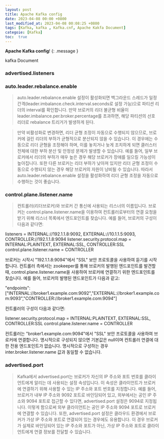 ```yaml
---
layout: post
title: Apache Kafka config
date: 2023-04-08 00:00 +0800
last_modified_at: 2023-04-08 00:08:25 +0800
tags: [Kafka, kafka , Kafka.cnf, Apache Kakfa Document]
categoie: [Kafka]
toc:  true
---
```

**Apache Kafka config**!
{: .message }

kafka Document 

### advertised.listeners


### auto.leader.rebalance.enable

> auto.leader.rebalance.enable 설정이 활성화되면 백그라운드 스레드가 일정 간격(leader.imbalance.check.interval.seconds로 설정 가능)으로 파티션 리더의 interval를 확인합니다. 만약 브로커의 리더 불균형 비율이 leader.imbalance.per.broker.percentage를 초과하면, 해당 파티션의 선호 리더로 rebalance 트리거가 발생하게 된다.

> 만약 비활성화로 변경하면, 리더 균형 조정이 자동으로 수행되지 않으므로, 브로커에 걸린 리더의 부하가 균형적으로 분산되지 않을 수 있습니다. 이 경우에는 수동으로 리더 균형을 조정해야 하며, 이를 놓치거나 늦게 조치하게 되면 클러스터 전체에 대한 부하 분산 및 안정성 문제가 발생할 수 있습니다. 예를 들어, 일부 브로커에서 리더의 부하가 매우 높은 경우 해당 브로커가 장애를 일으킬 가능성이 높아집니다. 또한 다른 브로커는 리더 부하가 낮아져 있지만 리더 균형 조정이 수동으로 수행되지 않는 경우 해당 브로커의 자원이 낭비될 수 있습니다. 따라서 auto.leader.rebalance.enable 설정을 활성화하여 리더 균형 조정을 자동으로 수행하는 것이 좋습니다.


### control.plane.listener.name 


> 컨트롤러(리더브로커)와 브로커 간 통신에 사용되는 리스너의 이름입니다. 브로커는 control.plane.listener.name을 이용하여 컨트롤러로부터의 연결 요청을 받기 위해 리스너 목록에서 엔드포인트를 찾습니다. 예를 들어, 브로커의 구성이 다음과 같다면:

listeners = INTERNAL://192.1.1.8:9092, EXTERNAL://10.1.1.5:9093, CONTROLLER://192.1.1.8:9094
listener.security.protocol.map = INTERNAL:PLAINTEXT, EXTERNAL:SSL, CONTROLLER:SSL
control.plane.listener.name = CONTROLLER

브로커는 시작시 "192.1.1.8:9094"에서 "SSL" 보안 프로토콜을 사용하여 듣기를 시작합니다. 컨트롤러 측에서는 zookeeper를 통해 브로커의 발행된 엔드포인트를 발견할 때, control.plane.listener.name을 사용하여 브로커에 연결하기 위한 엔드포인트를 찾습니다. 예를 들어, 브로커의 발행된 엔드포인트가 다음과 같고:

"endpoints": ["INTERNAL://broker1.example.com:9092","EXTERNAL://broker1.example.com:9093","CONTROLLER://broker1.example.com:9094"]

컨트롤러의 구성이 다음과 같다면:

listener.security.protocol.map = INTERNAL:PLAINTEXT, EXTERNAL:SSL, CONTROLLER:SSL
control.plane.listener.name = CONTROLLER

컨트롤러는 "broker1.example.com:9094"에서 "SSL" 보안 프로토콜을 사용하여 브로커에 연결합니다. 명시적으로 구성되지 않으면 기본값은 null이며 컨트롤러 연결에 대한 전용 엔드포인트가 없습니다. 명시적으로 구성하는 경우 inter.broker.listener.name 값과 동일할 수 없습니다.

### advertised.port

> Kafka에서 advertised.port는 브로커가 자신의 IP 주소와 포트 번호를 클라이언트에게 알리는 데 사용되는 설정 속성입니다. 이 속성은 클라이언트가 브로커에 연결하기 위해 사용할 수 있는 IP 주소와 포트 번호를 지정합니다. 예를 들어, 브로커가 내부 IP 주소와 9092 포트로 바인딩되어 있고, 외부에서는 공인 IP 주소와 9094 포트로 접근할 수 있다면, advertised.port 설정은 9094로 지정됩니다. 이렇게 함으로써 외부 클라이언트는 공인 IP 주소와 9094 포트로 브로커에 연결할 수 있습니다. 또한, advertised.port 설정은 클라우드 환경에서 브로커가 가상 IP 주소와 포트로 연결되어 있는 경우에도 유용합니다. 이 경우 브로커가 실제로 바인딩되어 있는 IP 주소와 포트가 아닌, 가상 IP 주소와 포트로 클라이언트에게 연결 정보를 전달할 수 있습니다.